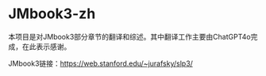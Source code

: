 # JMbook3-zh

本项目是对JMbook3部分章节的翻译和综述。其中翻译工作主要由ChatGPT4o完成，在此表示感谢。

JMbook3链接：https://web.stanford.edu/~jurafsky/slp3/

